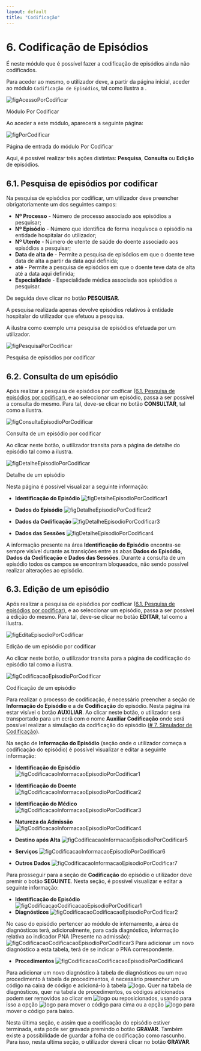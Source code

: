 ```yaml
---
layout: default
title: "Codificação"
---
```


# 6. Codificação de Episódios
<div id="codificacao-de-episodios"></div>

É neste módulo que é possível fazer a codificação de episódios ainda não codificados.

Para aceder ao mesmo, o utilizador deve, a partir da página inicial, aceder ao módulo `Codificação de Episódios`, tal como ilustra a [](#figAcessoPorCodificar).

![figAcessoPorCodificar](img/pages/6_1.jpg)

<p class="caption" id="figAcessoPorCodificar">Módulo Por Codificar</p>

Ao aceder a este módulo, aparecerá a seguinte página:

![figPorCodificar](img/pages/6_2.jpg)

<p class="caption" id="figPorCodificar">Página de entrada do módulo Por Codificar</p>

Aqui, é possível realizar três ações distintas: **Pesquisa**, **Consulta** ou **Edição** de episódios. 

## 6.1. Pesquisa de episódios por codificar
<div id="codificacao-pesquisa-de-episodios"></div>

Na pesquisa de episódios por codificar, um utilizador deve preencher obrigatoriamente um dos seguintes campos:

* **Nº Processo** - Número de processo associado aos episódios a pesquisar;
* **Nº Episódio** - Número que identifica de forma inequívoca o episódio na entidade hospitalar do utilizador;
* **Nº Utente** - Número de utente de saúde do doente associado aos episódios a pesquisar;
* **Data de alta de** - Permite a pesquisa de episódios em que o doente teve data de alta a partir da data aqui definida;
* **até** - Permite a pesquisa de episódios em que o doente teve data de alta até a data aqui definida;
* **Especialidade** - Especialidade médica associada aos episódios a pesquisar.

De seguida deve clicar no botão **PESQUISAR**.

A pesquisa realizada apenas devolve episódios relativos à entidade hospitalar do utilizador que efetuou a pesquisa.

A [](#figPesquisaPorCodificar) ilustra como exemplo uma pesquisa de episódios efetuada por um utilizador.

![figPesquisaPorCodificar](img/pages/6_1_1.jpg)

<p class="caption" id="figPesquisaPorCodificar">Pesquisa de episódios por codificar</p>

## 6.2. Consulta de um episódio
<div id="codificacao-consulta-de-episodios"></div>

Após realizar a pesquisa de episódios por codficar ([6.1. Pesquisa de episódios por codificar](#pesquisa-de-episodios-por-codificar)), e ao seleccionar um episódio, passa a ser possível a consulta do mesmo.
Para tal, deve-se clicar no botão **CONSULTAR**, tal como a [](#figConsultaEpisodioPorCodificar) ilustra.

![figConsultaEpisodioPorCodificar](img/pages/6_2_1.jpg)

<p class="caption" id="figConsultaEpisodioPorCodificar">Consulta de um episódio por codificar</p>

Ao clicar neste botão, o utilizador transita para a página de detalhe do episódio tal como a [](#figDetalheEpisodioPorCodificar) ilustra.

![figDetalheEpisodioPorCodificar](img/pages/6_2_2.jpg)

<p class="caption" id="figDetalheEpisodioPorCodificar">Detalhe de um episódio</p>

Nesta página é possível visualizar a seguinte informação:

* **Identificação do Episódio**
![figDetalheEpisodioPorCodificar1](img/pages/6_2_3.jpg)

* **Dados do Episódio**
![figDetalheEpisodioPorCodificar2](img/pages/6_2_4.jpg)

* **Dados da Codificação**
![figDetalheEpisodioPorCodificar3](img/pages/6_2_5.jpg)

* **Dados das Sessões**
![figDetalheEpisodioPorCodificar4](img/pages/6_2_6.jpg)


A informação presente na área **Identificação do Episódio** encontra-se sempre visível durante as transições entre as abas **Dados do Episódio**, **Dados da Codificação** e **Dados das Sessões**.
Durante a consulta de um episódio todos os campos se encontram bloqueados, não sendo possível realizar alterações ao episódio.

## 6.3. Edição de um episódio
<div id="codificacao-edicao-de-episodios"></div>

Após realizar a pesquisa de episódios por codficar ([6.1. Pesquisa de episódios por codificar](#pesquisa-de-episodios-por-codificar)), e ao seleccionar um episódio, passa a ser possível a edição do mesmo.
Para tal, deve-se clicar no botão **EDITAR**, tal como a [](#figEditaEpisodioPorCodificar) ilustra.

![figEditaEpisodioPorCodificar](img/pages/6_3_1.jpg)

<p class="caption" id="figEditaEpisodioPorCodificar">Edição de um episódio por codificar</p>

Ao clicar neste botão, o utilizador transita para a página de codificação do episódio tal como a [](#figCodificacaoEpisodioPorCodificar) ilustra.

![figCodificacaoEpisodioPorCodificar](img/pages/6_3_2.jpg)

<p class="caption" id="figCodificacaoEpisodioPorCodificar">Codificação de um episódio</p>

Para realizar o processo de codificação, é necessário preencher a seção de **Informação do Episódio** e a de **Codificação** do episódio.
Nesta página irá estar visível o botão **AUXILIAR**. Ao clicar neste botão, o utilizador será transportado para um ecrã com o nome **Auxiliar Codificação** onde será possível realizar a simulação da codificação do episódio ([# 7. Simulador de Codificação](#simular-episodio)).

Na seção de **Informação do Episódio** (seção onde o utilizador começa a codificação do episódio) é possível visualizar e editar a seguinte informação:

* **Identificação do Episódio**
![figCodificacaoInformacaoEpisodioPorCodificar1](img/pages/6_3_3.jpg)

* **Identificação do Doente**
![figCodificacaoInformacaoEpisodioPorCodificar2](img/pages/6_3_4.jpg)

* **Identificação do Médico**
![figCodificacaoInformacaoEpisodioPorCodificar3](img/pages/6_3_5.jpg)

* **Natureza da Admissão**
![figCodificacaoInformacaoEpisodioPorCodificar4](img/pages/6_3_6.jpg)

* **Destino após Alta**
![figCodificacaoInformacaoEpisodioPorCodificar5](img/pages/6_3_7.jpg)

* **Serviços**
![figCodificacaoInformacaoEpisodioPorCodificar6](img/pages/6_3_8.jpg)

* **Outros Dados**
![figCodificacaoInformacaoEpisodioPorCodificar7](img/pages/6_3_9.jpg)

Para prosseguir para a seção de **Codificação** do episódio o utilizador deve premir o botão **SEGUINTE**. 
Nesta seção, é possível visualizar e editar a seguinte informação:

* **Identificação do Episódio**
![figCodificacaoCodificacaoEpisodioPorCodificar1](img/pages/6_3_10.jpg)
* **Diagnósticos**
![figCodificacaoCodificacaoEpisodioPorCodificar2](img/pages/6_3_11.jpg)

No caso do episódio pertencer ao módulo de internamento, a área de diagnósticos terá, adicionalmente, para cada diagnóstico, informação relativa ao indicador PNA (Presente na admissão):
![figCodificacaoCodificacaoEpisodioPorCodificar3](img/pages/6_3_12.jpg)
Para adicionar um novo diagnóstico a esta tabela, terá de se indicar o PNA correspondente.

* **Procedimentos**
![figCodificacaoCodificacaoEpisodioPorCodificar4](img/pages/6_3_13.jpg)

Para adicionar um novo diagnóstico à tabela de diagnósticos ou um novo procedimento à tabela de procedimentos, é necessário preencher um código na caixa de código e adicioná-lo à tabela ![logo](img/6_3_14.jpg).
Quer na tabela de diagnósticos, quer na tabela de procedimentos, os códigos adicionados podem ser removidos ao clicar em ![logo](img/6_3_15.jpg) ou reposicionados, usando para isso a opção ![logo](img/6_3_16.jpg) para mover o código para cima ou a opção ![logo](img/6_3_17.jpg) para mover o código para baixo.

Nesta última seção, e assim que a codificação do episódio estiver terminada, esta pode ser gravada premindo o botão **GRAVAR**.
Também existe a possibilidade de guardar a folha de codificação como rascunho. Para isso, nesta ultima seção, o utilizador deverá clicar no botão **GRAVAR**.

